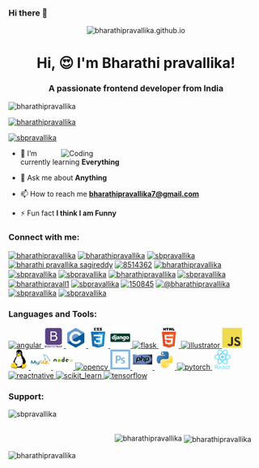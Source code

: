 ### Hi there 👋

<!--
**BharathiPravallika/BharathiPravallika** is a ✨ _special_ ✨ repository because its `README.md` (this file) appears on your GitHub profile.

Here are some ideas to get you started:

- 🔭 I’m currently working on ...
- 🌱 I’m currently learning ...
- 👯 I’m looking to collaborate on ...
- 🤔 I’m looking for help with ...
- 💬 Ask me about ...
- 📫 How to reach me: ...
- 😄 Pronouns: ...
- ⚡ Fun fact: ...
-->

<p align="center">
  <img src="https://bharathipravallika.github.io/BharathiPravallika/learn.png" alt="bharathipravallika.github.io"/>
</p>
<h1 align="center">Hi, &#128525; I'm Bharathi pravallika!</h1>
<h3 align="center">A passionate frontend developer from India</h3>

<p align="left"> <img src="https://komarev.com/ghpvc/?username=bharathipravallika&label=Profile%20views&color=0e75b6&style=flat" alt="bharathipravallika" /> </p>

<p align="left"> <a href="https://github.com/ryo-ma/github-profile-trophy"><img src="https://github-profile-trophy.vercel.app/?username=bharathipravallika" alt="bharathipravallika" /></a> </p>

<p align="left"> <a href="https://twitter.com/sbpravallika" target="blank"><img src="https://img.shields.io/twitter/follow/sbpravallika?logo=twitter&style=for-the-badge" alt="sbpravallika" /></a> </p>

<img align="right" alt="Coding" width="400" src="https://cdn.dribbble.com/users/2646423/screenshots/5507196/computer.gif">

- 🌱 I’m currently learning **Everything**

- 💬 Ask me about **Anything**

- 📫 How to reach me **bharathipravallika7@gmail.com**

- ⚡ Fun fact **I think I am Funny**

<h3 align="left">Connect with me:</h3>
<p align="left">
<a href="https://codepen.io/bharathipravallika" target="blank"><img align="center" src="https://raw.githubusercontent.com/rahuldkjain/github-profile-readme-generator/master/src/images/icons/Social/codepen.svg" alt="bharathipravallika" height="30" width="40" /></a>
<a href="https://dev.to/bharathipravallika" target="blank"><img align="center" src="https://cdn.jsdelivr.net/npm/simple-icons@3.0.1/icons/dev-dot-to.svg" alt="bharathipravallika" height="30" width="40" /></a>
<a href="https://twitter.com/sbpravallika" target="blank"><img align="center" src="https://raw.githubusercontent.com/rahuldkjain/github-profile-readme-generator/master/src/images/icons/Social/twitter.svg" alt="sbpravallika" height="30" width="40" /></a>
<a href="www.linkedin.com/in/bharathi-pravallika-sagireddy/" target="blank"><img align="center" src="https://raw.githubusercontent.com/rahuldkjain/github-profile-readme-generator/master/src/images/icons/Social/linked-in-alt.svg" alt="bharathi pravallika sagireddy" height="30" width="40" /></a>
<a href="https://stackoverflow.com/users/8514362" target="blank"><img align="center" src="https://raw.githubusercontent.com/rahuldkjain/github-profile-readme-generator/master/src/images/icons/Social/stack-overflow.svg" alt="8514362" height="30" width="40" /></a>
<a href="https://codesandbox.com/bharathipravallika" target="blank"><img align="center" src="https://cdn.jsdelivr.net/npm/simple-icons@3.0.1/icons/codesandbox.svg" alt="bharathipravallika" height="30" width="40" /></a>
<a href="https://kaggle.com/sbpravallika" target="blank"><img align="center" src="https://raw.githubusercontent.com/rahuldkjain/github-profile-readme-generator/master/src/images/icons/Social/kaggle.svg" alt="sbpravallika" height="30" width="40" /></a>
<a href="https://fb.com/sbpravallika" target="blank"><img align="center" src="https://raw.githubusercontent.com/rahuldkjain/github-profile-readme-generator/master/src/images/icons/Social/facebook.svg" alt="sbpravallika" height="30" width="40" /></a>
<a href="https://instagram.com/bharathipravallika" target="blank"><img align="center" src="https://raw.githubusercontent.com/rahuldkjain/github-profile-readme-generator/master/src/images/icons/Social/instagram.svg" alt="bharathipravallika" height="30" width="40" /></a>
<a href="https://www.codechef.com/users/sbpravallika" target="blank"><img align="center" src="https://cdn.jsdelivr.net/npm/simple-icons@3.1.0/icons/codechef.svg" alt="sbpravallika" height="30" width="40" /></a>
<a href="https://www.hackerrank.com/bharathipravall1" target="blank"><img align="center" src="https://raw.githubusercontent.com/rahuldkjain/github-profile-readme-generator/master/src/images/icons/Social/hackerrank.svg" alt="bharathipravall1" height="30" width="40" /></a>
<a href="https://codeforces.com/profile/sbpravallika" target="blank"><img align="center" src="https://cdn.jsdelivr.net/npm/simple-icons@3.0.1/icons/codeforces.svg" alt="sbpravallika" height="30" width="40" /></a>
<a href="https://www.leetcode.com/150845" target="blank"><img align="center" src="https://raw.githubusercontent.com/rahuldkjain/github-profile-readme-generator/master/src/images/icons/Social/leet-code.svg" alt="150845" height="30" width="40" /></a>
<a href="https://www.hackerearth.com/@bharathipravallika" target="blank"><img align="center" src="https://raw.githubusercontent.com/rahuldkjain/github-profile-readme-generator/master/src/images/icons/Social/hackerearth.svg" alt="@bharathipravallika" height="30" width="40" /></a>
<a href="https://auth.geeksforgeeks.org/user/sbpravallika" target="blank"><img align="center" src="https://raw.githubusercontent.com/rahuldkjain/github-profile-readme-generator/master/src/images/icons/Social/geeks-for-geeks.svg" alt="sbpravallika" height="30" width="40" /></a>
<a href="https://www.topcoder.com/members/sbpravallika" target="blank"><img align="center" src="https://cdn.jsdelivr.net/npm/simple-icons@3.0.1/icons/topcoder.svg" alt="sbpravallika" height="30" width="40" /></a>
</p>

<h3 align="left">Languages and Tools:</h3>
<p align="left"> <a href="https://angular.io" target="_blank"> <img src="https://angular.io/assets/images/logos/angular/angular.svg" alt="angular" width="40" height="40"/> </a> <a href="https://getbootstrap.com" target="_blank"> <img src="https://raw.githubusercontent.com/devicons/devicon/master/icons/bootstrap/bootstrap-plain-wordmark.svg" alt="bootstrap" width="40" height="40"/> </a> <a href="https://www.cprogramming.com/" target="_blank"> <img src="https://raw.githubusercontent.com/devicons/devicon/master/icons/c/c-original.svg" alt="c" width="40" height="40"/> </a> <a href="https://www.w3schools.com/css/" target="_blank"> <img src="https://raw.githubusercontent.com/devicons/devicon/master/icons/css3/css3-original-wordmark.svg" alt="css3" width="40" height="40"/> </a> <a href="https://www.djangoproject.com/" target="_blank"> <img src="https://raw.githubusercontent.com/devicons/devicon/master/icons/django/django-original.svg" alt="django" width="40" height="40"/> </a> <a href="https://flask.palletsprojects.com/" target="_blank"> <img src="https://www.vectorlogo.zone/logos/pocoo_flask/pocoo_flask-icon.svg" alt="flask" width="40" height="40"/> </a> <a href="https://www.w3.org/html/" target="_blank"> <img src="https://raw.githubusercontent.com/devicons/devicon/master/icons/html5/html5-original-wordmark.svg" alt="html5" width="40" height="40"/> </a> <a href="https://www.adobe.com/in/products/illustrator.html" target="_blank"> <img src="https://www.vectorlogo.zone/logos/adobe_illustrator/adobe_illustrator-icon.svg" alt="illustrator" width="40" height="40"/> </a> <a href="https://developer.mozilla.org/en-US/docs/Web/JavaScript" target="_blank"> <img src="https://raw.githubusercontent.com/devicons/devicon/master/icons/javascript/javascript-original.svg" alt="javascript" width="40" height="40"/> </a> <a href="https://www.linux.org/" target="_blank"> <img src="https://raw.githubusercontent.com/devicons/devicon/master/icons/linux/linux-original.svg" alt="linux" width="40" height="40"/> </a> <a href="https://www.mysql.com/" target="_blank"> <img src="https://raw.githubusercontent.com/devicons/devicon/master/icons/mysql/mysql-original-wordmark.svg" alt="mysql" width="40" height="40"/> </a> <a href="https://nodejs.org" target="_blank"> <img src="https://raw.githubusercontent.com/devicons/devicon/master/icons/nodejs/nodejs-original-wordmark.svg" alt="nodejs" width="40" height="40"/> </a> <a href="https://opencv.org/" target="_blank"> <img src="https://www.vectorlogo.zone/logos/opencv/opencv-icon.svg" alt="opencv" width="40" height="40"/> </a> <a href="https://www.photoshop.com/en" target="_blank"> <img src="https://raw.githubusercontent.com/devicons/devicon/master/icons/photoshop/photoshop-line.svg" alt="photoshop" width="40" height="40"/> </a> <a href="https://www.php.net" target="_blank"> <img src="https://raw.githubusercontent.com/devicons/devicon/master/icons/php/php-original.svg" alt="php" width="40" height="40"/> </a> <a href="https://www.python.org" target="_blank"> <img src="https://raw.githubusercontent.com/devicons/devicon/master/icons/python/python-original.svg" alt="python" width="40" height="40"/> </a> <a href="https://pytorch.org/" target="_blank"> <img src="https://www.vectorlogo.zone/logos/pytorch/pytorch-icon.svg" alt="pytorch" width="40" height="40"/> </a> <a href="https://reactjs.org/" target="_blank"> <img src="https://raw.githubusercontent.com/devicons/devicon/master/icons/react/react-original-wordmark.svg" alt="react" width="40" height="40"/> </a> <a href="https://reactnative.dev/" target="_blank"> <img src="https://reactnative.dev/img/header_logo.svg" alt="reactnative" width="40" height="40"/> </a> <a href="https://scikit-learn.org/" target="_blank"> <img src="https://upload.wikimedia.org/wikipedia/commons/0/05/Scikit_learn_logo_small.svg" alt="scikit_learn" width="40" height="40"/> </a> <a href="https://www.tensorflow.org" target="_blank"> <img src="https://www.vectorlogo.zone/logos/tensorflow/tensorflow-icon.svg" alt="tensorflow" width="40" height="40"/> </a> </p>

<h3 align="left">Support:</h3>
<p><a href="https://www.buymeacoffee.com/sbpravallika"> <img align="left" src="https://cdn.buymeacoffee.com/buttons/v2/default-yellow.png" height="50" width="210" alt="sbpravallika" /></a></p><br><br>

<p><img align="left" src="https://github-readme-stats.vercel.app/api/top-langs?username=bharathipravallika&show_icons=true&locale=en&layout=compact" alt="bharathipravallika" /></p>

<p>&nbsp;<img align="center" src="https://github-readme-stats.vercel.app/api?username=bharathipravallika&show_icons=true&locale=en" alt="bharathipravallika" /></p>

<p><img align="center" src="https://github-readme-streak-stats.herokuapp.com/?user=bharathipravallika&" alt="bharathipravallika" /></p>
